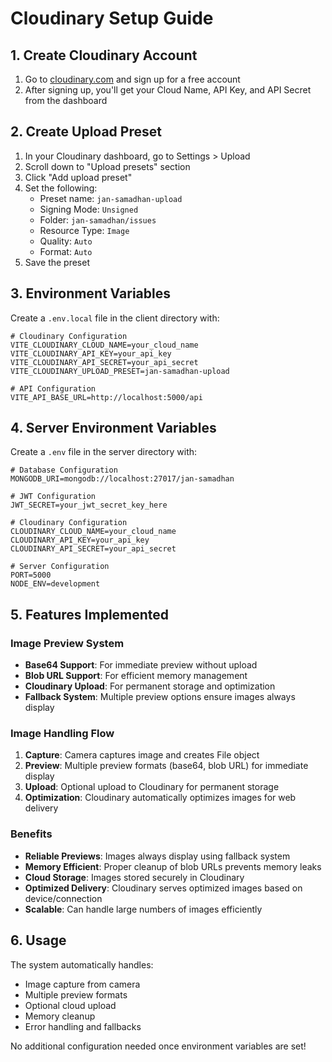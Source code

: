 # Cloudinary Setup Guide

## 1. Create Cloudinary Account
1. Go to [cloudinary.com](https://cloudinary.com) and sign up for a free account
2. After signing up, you'll get your Cloud Name, API Key, and API Secret from the dashboard

## 2. Create Upload Preset
1. In your Cloudinary dashboard, go to Settings > Upload
2. Scroll down to "Upload presets" section
3. Click "Add upload preset"
4. Set the following:
   - Preset name: `jan-samadhan-upload`
   - Signing Mode: `Unsigned`
   - Folder: `jan-samadhan/issues`
   - Resource Type: `Image`
   - Quality: `Auto`
   - Format: `Auto`
5. Save the preset

## 3. Environment Variables
Create a `.env.local` file in the client directory with:

```env
# Cloudinary Configuration
VITE_CLOUDINARY_CLOUD_NAME=your_cloud_name
VITE_CLOUDINARY_API_KEY=your_api_key
VITE_CLOUDINARY_API_SECRET=your_api_secret
VITE_CLOUDINARY_UPLOAD_PRESET=jan-samadhan-upload

# API Configuration
VITE_API_BASE_URL=http://localhost:5000/api
```

## 4. Server Environment Variables
Create a `.env` file in the server directory with:

```env
# Database Configuration
MONGODB_URI=mongodb://localhost:27017/jan-samadhan

# JWT Configuration
JWT_SECRET=your_jwt_secret_key_here

# Cloudinary Configuration
CLOUDINARY_CLOUD_NAME=your_cloud_name
CLOUDINARY_API_KEY=your_api_key
CLOUDINARY_API_SECRET=your_api_secret

# Server Configuration
PORT=5000
NODE_ENV=development
```

## 5. Features Implemented

### Image Preview System
- **Base64 Support**: For immediate preview without upload
- **Blob URL Support**: For efficient memory management
- **Cloudinary Upload**: For permanent storage and optimization
- **Fallback System**: Multiple preview options ensure images always display

### Image Handling Flow
1. **Capture**: Camera captures image and creates File object
2. **Preview**: Multiple preview formats (base64, blob URL) for immediate display
3. **Upload**: Optional upload to Cloudinary for permanent storage
4. **Optimization**: Cloudinary automatically optimizes images for web delivery

### Benefits
- **Reliable Previews**: Images always display using fallback system
- **Memory Efficient**: Proper cleanup of blob URLs prevents memory leaks
- **Cloud Storage**: Images stored securely in Cloudinary
- **Optimized Delivery**: Cloudinary serves optimized images based on device/connection
- **Scalable**: Can handle large numbers of images efficiently

## 6. Usage

The system automatically handles:
- Image capture from camera
- Multiple preview formats
- Optional cloud upload
- Memory cleanup
- Error handling and fallbacks

No additional configuration needed once environment variables are set!
